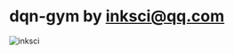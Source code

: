 # dqn-gym by inksci@qq.com

![inksci](https://github.com/inksci/xy_move_dqn/blob/master/assets/inksci-logo.png)
